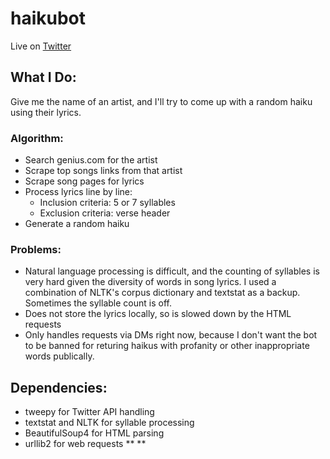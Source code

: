 # haikubot
Live on [Twitter](https://twitter.com/hai_cudi)

## What I Do:
Give me the name of an artist, and I'll try to come up with a random haiku using their lyrics.

### Algorithm:
- Search genius.com for the artist
- Scrape top songs links from that artist
- Scrape song pages for lyrics
- Process lyrics line by line:
    - Inclusion criteria: 5 or 7 syllables
    - Exclusion criteria: verse header
- Generate a random haiku


### Problems:
- Natural language processing is difficult, and the counting of syllables is very hard given the diversity of words in song lyrics. I used a combination of NLTK's corpus dictionary and textstat as a backup. Sometimes the syllable count is off.
- Does not store the lyrics locally, so is slowed down by the HTML requests
- Only handles requests via DMs right now, because I don't want the bot to be banned for returing haikus with profanity or other inappropriate words publically.

## Dependencies:
- tweepy for Twitter API handling
- textstat and NLTK for syllable processing
- BeautifulSoup4 for HTML parsing
- urllib2 for web requests
**
**